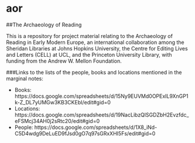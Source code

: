 aor
===

##The Archaeology of Reading

This is a repository for project material relating to the Archaeology of Reading in Early Modern Europe, an international collaboration among the Sheridan Libraries at Johns Hopkins University, the Centre for Editing Lives and Letters (CELL) at UCL, and the Princeton University Library, with funding from the Andrew W. Mellon Foundation. 

###Links to the lists of the people, books and locations mentioned in the marginal notes:


<ul>
<li>Books: https://docs.google.com/spreadsheets/d/15Ny9EUVMd0OPExIL9XnGP1k-Z_DL7yUMGw3KB3CKEbI/edit#gid=0</li>
<li>Locations: https://docs.google.com/spreadsheets/d/19NacLibzQlSGDZbH2Evzfdc_eFSMcj34AH0j2sRtc20/edit#gid=0</li>
<li>People: https://docs.google.com/spreadsheets/d/1X8_iNd-C5D4wdg9DeLuED9fJsd0gO7q97sGRxXHI5Fs/edit#gid=0</li>
</ul>